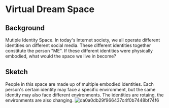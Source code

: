 # Virtual Dream Space

## Background
Mutiple Identity Space.
In today's Internet society, we all operate different identities on different social media. These different identities together constitute the person "ME". If these different identities were physically embodied, what would the space we live in become?

## Sketch
People in this space are made up of multiple embodied identities. Each person's certain identity may face a specific environment, but the same identity may also face different environments. The identities are rotaing, the environments are also changing.
![da0a0db29f966437c4f0b7448bf74f6](https://user-images.githubusercontent.com/113642868/225539532-7af2570b-7337-4191-9d5a-f1e62cd7b7a0.jpg)
